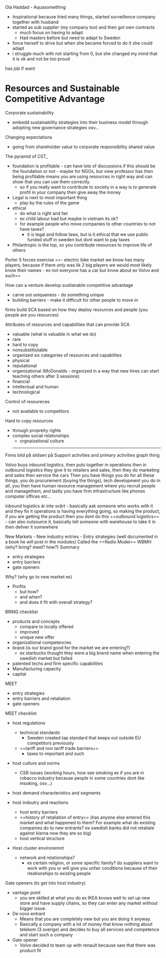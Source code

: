 
Ola Haddad - Aquasomething
- Inspirational because tried many things, started surveillence company together with husband
- started as sub supplier (my company too) and then got own contracts
	- much focus on having to adapt 
	- Had masters before but need to adapt to Sweden
- force herself to drive but when she became forced to do it she could adapt
- i struggle much with not starting from 0, but she changed my mind that it is ok and not be too proud

has job if want


# Resources and Sustainable Competitive Advantage

Corporate sustainability
- embedd sustainability strategies into their business model through adopting new governance strategies osv...

Changing expectations
- going from shareholder value to corporate responsibility shared value

The pyramid of CST_
- foundation is profitable - can have lots of discussions if this should be the foundation or not - maybe for NGOs, but view professor has then being profitable means you are using resources in right way and can show that you can use them correctly.
	- so if you really want to contribute to society in a way is to generate profit in your company then give away the money
- Legal is next to most important thing
	- play by the rules of the game
- ethical
	- do what is right and fair
	- ex child labour bad but maybe in vietnam its ok?
	- for example people who move companies to other countries to not have taxes?
		- it is legal and follow laws, but is it ethical that we use public funded stuff in sweden but dont want to pay taxes
- Philantropic is the top, so you contribute resources to improve life of others

Porter 5 forces exercise
==- electric bike market we know has many players, because if there only was lik 2 big players we would most likely know their names
	- ex not everyone has a car but know about ex Volvo and such==

How can a venture develop sustianable competitive advantage
- carve out uniqueness - do something unique
- building barriers - make it difficult for other people to move in 


firms build SCA based on how they deploy resources and people (you people are you resources)

Attributes of resources and capabilities that can provide SCA
- valuable (what is valuable in what we do)
- rare
- hard to copy
- nonsubstitiutable
- organized
six categories of resources and capabilites
- physical
- reputational
- organizational (McDonalds - organized in a way that new hires can start teaching others after 3 sessions)
- financial
- intellectual and human 
- technological

Control of resoureces
- not available to competitors

Hard to copy resources
- through propreity rights
- complex social relatonships
	- orgnaizational culture
	- ----

Finns bild på slidsen på Support activities and primary activities graph thing

Volvo buys inbound logistics, then puts together in operations then in outbound logistics they give it to retailers and sales, then they do marketing and sales then service the cars
Then you have things you do for all these things, you do procurement (buying the things), tech development you do in all, you then have human resource management where you recruit people and managethem, and lastly you have firm infrastructure like phones computer offices etc...

inbound logistics är inte svårt - basically ask someone who works with it and they fix it
operations is having everything going, so making the product, if you are getting the product then you dont do this
==outbound logistics== - can also outsource it, basically tell someone with warehouse to take it in then deliver it somewhere 


New Markets - New industry entries - Entry strategies (well documented in a book he will post in the modules)
Called the ==Radio Model== WBMH (why? bring? meet? how?)
Summary
- entry strategies
- entry barriers
- gate openers

Why? (why go to new market ex)
- Profits
	- but how?
	- and when?
	- and does it fit with overall strategy?

BRING checklist
- products and concepts
	- compare to locally offered
	- improved
	- unique new offer
- organizational competencies
- brand (is our brand good for the market we are entering?)
	- ex starbucks thought they were a big brand name when entering the swedish market but failed
- patented techs and firm specific capabilities
- Manufacturing capacity
- capital

MEET
- entry strategies
- entry barriers and retaliation
- gate openers

MEET checklist
- host regulations
	- technical standards
		- Sweden created tap standard that keeps out outside EU competitors previously
	- ==tariff and non tariff trade barriers==
		- taxes to important and such
- host culture and norms
	- CSR issues (working hours, how see smoking ex if you are in robacco industry because people in some countries dont like msoking, osv...)
- host demand characteristics and segments

- host indsutry and reactions
	- host entry barriers
	- ==history of retaliation of entry== (has anyone else entered this market and what happened to them? For example what do existing companies do to new entrants? ex swedish banks did not retaliate against klarna now they are so big)
	- host vertical structure
- Host cluster environemnt
	- network and relationships?
		- ex certain religion, or some specific family? do suppliers want to work with you or will give you unfair conditions because of their rleationships to existing people

Gate openers (to get into host industry)
- vantage point
	- you are skilled at what you do ex IKEA knows well to set up new store and have supply chains, so they can enter any market without bigger issue.
- De novo entrant
	- Means that you are completely new but you are doing it anyway.
	- Basically a company with a lot of money that know nothing about telekom (3 sverige) and decides to buy all services and competence and start such a company
- Gate opener
	- Volvo decided to team up with renault because saw that there was product fit









































